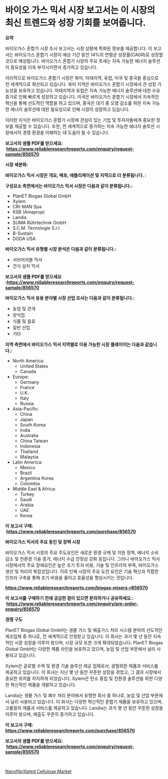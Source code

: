 <p><h1>바이오 가스 믹서 시장 보고서는 이 시장의 최신 트렌드와 성장 기회를 보여줍니다.</h1></p><p><strong>요약</strong></p>
<p><p>바이오가스 혼합기 시장 조사 보고서는 시장 상황에 특화된 정보를 제공합니다. 이 보고서는 바이오가스 혼합기 시장이 예상 기간 동안 14%의 연평균 성장률(CAGR)로 성장할 것으로 예상됩니다. 바이오가스 혼합기 시장의 주요 추세는 지속 가능한 에너지 솔루션이 중요성을 더욱 부각시키면서 증가하고 있습니다.</p><p>지리적으로 바이오가스 혼합기 시장은 북미, 아태지역, 유럽, 미국 및 중국을 중심으로 전 세계적으로 확산되고 있습니다. 북미 지역은 바이오가스 혼합기 시장에서 큰 성장 가능성을 보유하고 있습니다. 아태지역과 유럽은 지속 가능한 에너지 솔루션에 대한 수요 증가로 인해 빠르게 성장하고 있습니다. 미국은 바이오가스 혼합기 시장에서 지속적인 혁신을 통해 선도적인 역할을 하고 있으며, 중국은 대기 중 오염 감소를 위한 지속 가능한 에너지 솔루션에 대한 필요성으로 인해 시장이 성장하고 있습니다.</p><p>이러한 지식은 바이오가스 혼합기 시장에 관심이 있는 기업 및 투자자들에게 중요한 정보를 제공할 수 있습니다. 또한, 전 세계적으로 증가하는 지속 가능한 에너지 솔루션 시장에서의 경쟁 환경을 이해하는 데 도움이 될 수 있습니다.</p></p>
<p><strong>보고서의 샘플 PDF를 받으세요: &nbsp;<a href="https://www.reliableresearchreports.com/enquiry/request-sample/856570">https://www.reliableresearchreports.com/enquiry/request-sample/856570</a></strong></p>
<p><strong>시장 세분화:</strong></p>
<p><strong> 바이오가스 믹서 시장은 개요, 배포, 애플리케이션 및 지역으로 더 분류됩니다. :</strong></p>
<p><strong>구성요소 측면에서는 바이오가스 믹서 시장은 다음과 같이 분류됩니다.:</strong></p>
<p><ul><li>PlanET Biogas Global GmbH</li><li>Xylem</li><li>CRI-MAN Spa</li><li>KSB (Amaprop)</li><li>Landia</li><li>SUMA Rührtechnik GmbH</li><li>S.C.M. Tecnologie S.r.l.</li><li>B-Sustain</li><li>DODA USA</li></ul></p>
<p><strong> 바이오가스 믹서 유형별 시장 분석은 다음과 같이 분류됩니다.:</strong></p>
<p><ul><li>서브머저블 믹서</li><li>건식 설치 믹서</li></ul></p>
<p><strong>보고서의 샘플 PDF를 받으세요 :<a href="https://www.reliableresearchreports.com/enquiry/request-sample/856570">https://www.reliableresearchreports.com/enquiry/request-sample/856570</a></strong></p>
<p><strong> 바이오가스 믹서 응용 분야별 시장 산업 조사는 다음과 같이 분류됩니다.:</strong></p>
<p><ul><li>농업 및 관개</li><li>양식업</li><li>식품 및 음료</li><li>일반 산업</li><li>기타</li></ul></p>
<p><strong>지역 측면에서 바이오가스 믹서 지역별로 이용 가능한 시장 플레이어는 다음과 같습니다.:</strong></p>
<p><ul>
    <li>
        North America:
        <ul>
            <li>United States</li>
            <li>Canada</li>
        </ul>
    </li>
    <li>
        Europe:
        <ul>
            <li>Germany</li>
            <li>France</li>
            <li>U.K.</li>
            <li>Italy</li>
            <li>Russia</li>
        </ul>
    </li>
    <li>
        Asia-Pacific:
        <ul>
            <li>China</li>
            <li>Japan</li>
            <li>South Korea</li>
            <li>India</li>
            <li>Australia</li>
            <li>China Taiwan</li>
            <li>Indonesia</li>
            <li>Thailand</li>
            <li>Malaysia</li>
        </ul>
    </li>
    <li>
        Latin America:
        <ul>
            <li>Mexico</li>
            <li>Brazil</li>
            <li>Argentina Korea</li>
            <li>Colombia</li>
        </ul>
    </li>
    <li>
        Middle East & Africa:
        <ul>
            <li>Turkey</li>
            <li>Saudi</li>
            <li>Arabia</li>
            <li>UAE</li>
            <li>Korea</li>
        </ul>
    </li>
    </ul></p>
<p><strong>이 보고서 구매: &nbsp;<a href="https://www.reliableresearchreports.com/purchase/856570">https://www.reliableresearchreports.com/purchase/856570</a></strong></p>
<p><strong>바이오가스 믹서의 주요 동인 및 장벽 시장</strong></p>
<p><p>바이오가스 믹서 시장의 주요 주도요인은 새로운 환경 규제 및 지원 정책, 에너지 소비 감소 및 친환경 기술 증가, 에너지 수급 안정성 강화 등입니다. 그러나 바이오가스 믹서 시장에서의 주요 장애요인은 높은 초기 투자 비용, 기술 및 인프라의 부족, 바이오가스 생산 및 처리의 복잡성입니다. 이로 인해 시장의 주요 도전 요인은 기술 혁신과 적합한 인프라 구축을 통해 초기 비용을 줄이고 효율성을 향상시키는 것입니다.</p></p>
<p><strong><a href="https://www.reliableresearchreports.com/biogas-mixers-r856570">https://www.reliableresearchreports.com/biogas-mixers-r856570</a></strong></p>
<p><strong>이 보고서를 구매하기 전에 궁금한 점이 있으면 문의하거나 공유하세요.: &nbsp;<a href="https://www.reliableresearchreports.com/enquiry/pre-order-enquiry/856570">https://www.reliableresearchreports.com/enquiry/pre-order-enquiry/856570</a></strong></p>
<p><strong>경쟁 구도</strong></p>
<p><p>PlanET Biogas Global GmbH는 생물 가스 및 배출가스 처리 시스템 분야의 선도적인 제조업체 중 하나로, 전 세계적으로 인정받고 있습니다. 이 회사는 과거 몇 년 동안 지속적인 시장 성장을 이루어 왔으며, 시장 규모 또한 크게 확대되었습니다. PlanET Biogas Global GmbH는 다양한 제품 라인을 보유하고 있으며, 농업 및 산업 부문에서 널리 사용되고 있습니다.</p><p>Xylem은 글로벌 수력 및 환경 기술 솔루션 제공 업체로서, 광범위한 제품과 서비스를 제공하고 있습니다. 이 회사는 지난 몇 년 동안 꾸준한 성장을 겪었고, 그 결과 시장에서 중요한 위치를 차지하게 되었습니다. Xylem은 탄소 중립 및 친환경 솔루션을 위한 다양한 혁신적인 제품을 개발하고 있습니다.</p><p>Landia는 생물 가스 및 폐수 처리 분야에서 유명한 회사 중 하나로, 농업 및 산업 부문에서 널리 사용되고 있습니다. 이 회사는 다양한 혁신적인 혼합기 제품을 보유하고 있으며, 고품질의 제품과 서비스를 제공하고 있습니다. Landia는 과거 몇 년 동안 꾸준한 성장을 이루어 왔으며, 매출도 꾸준히 증가하고 있습니다.</p></p>
<p><strong>이 보고서 구매: &nbsp; <a href="https://www.reliableresearchreports.com/purchase/856570">https://www.reliableresearchreports.com/purchase/856570</a></strong></p>
<p><strong>보고서의 샘플 PDF를 받으세요: &nbsp;<a href="https://www.reliableresearchreports.com/enquiry/request-sample/856570">https://www.reliableresearchreports.com/enquiry/request-sample/856570</a></strong><strong></strong></p>
<p>&nbsp;</p>
<p><p><a href="https://fuschia-pecorino-a6d.notion.site/Nanofibrillated-Cellulose-Market-Challenges-Opportunities-and-Growth-Drivers-and-Major-Market-Pla-cb3425612cd24d41a0dc248ba5aeaeb0">Nanofibrillated Cellulose Market</a></p></p>